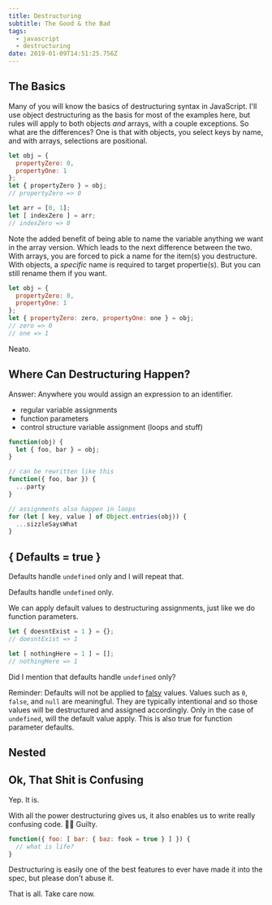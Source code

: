 ```yaml
---
title: Destructuring
subtitle: The Good & the Bad
tags:
  - javascript
  - destructuring
date: 2019-01-09T14:51:25.756Z
---
```


## The Basics
Many of you will know the basics of destructuring syntax in JavaScript. I'll use object destructuring as the basis for most of the examples here, but rules will apply to both objects _and_ arrays, with a couple exceptions. So what are the differences? One is that with objects, you select keys by name, and with arrays, selections are positional.

<!-- destructure by name for objects -->
```js
let obj = {
  propertyZero: 0,
  propertyOne: 1
};
let { propertyZero } = obj;
// propertyZero => 0
```

<!-- destructure positionally for arrays -->
```js
let arr = [0, 1];
let [ indexZero ] = arr;
// indexZero => 0
```

Note the added benefit of being able to name the variable anything we want in the array version. Which leads to the next difference between the two. With arrays, you are forced to pick a name for the item(s) you destructure. With objects, a _specific_ name is required to target propertie(s). But you can still rename them if you want.

```js
let obj = {
  propertyZero: 0,
  propertyOne: 1
};
let { propertyZero: zero, propertyOne: one } = obj;
// zero => 0
// one => 1
```

Neato.

## Where Can Destructuring Happen?
Answer: Anywhere you would assign an expression to an identifier.

- regular variable assignments
- function parameters
- control structure variable assignment (loops and stuff)

```js
function(obj) {
  let { foo, bar } = obj;
}

// can be rewritten like this
function({ foo, bar }) {
  ...party
}

// assignments also happen in loops
for (let [ key, value ] of Object.entries(obj)) {
  ...sizzleSaysWhat
}
```

## { Defaults = true }
Defaults handle `undefined` only and I will repeat that.  

Defaults handle `undefined` only.

We can apply default values to destructuring assignments, just like we do function parameters.

<!-- destructure with default value -->
```js
let { doesntExist = 1 } = {};
// doesntExist => 1
```

<!-- works for arrays too 🤓 -->
```js
let [ nothingHere = 1 ] = [];
// nothingHere => 1
```

Did I mention that defaults handle `undefined` only?


Reminder: Defaults will not be applied to [falsy](https://developer.mozilla.org/en-US/docs/Glossary/Falsy) values. Values such as `0`, `false`, and `null` are meaningful. They are typically intentional and so those values will be destructured and assigned accordingly. Only in the case of `undefined`, will the default value apply. This is also true for function parameter defaults.

## Nested

## Ok, That Shit is Confusing
Yep. It is.

With all the power destructuring gives us, it also enables us to write really confusing code. 🤚🏻 Guilty.

<!-- not a very nice thing to do to your co-workers -->
```js
function({ foo: [ bar: { baz: fook = true } ] }) {
  // what is life?
}
```

Destructuring is easily one of the best features to ever have made it into the spec, but please don't abuse it.

That is all. Take care now.
